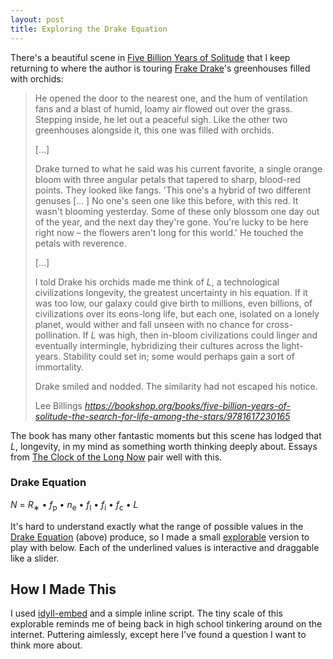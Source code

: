```yaml
---
layout: post
title: Exploring the Drake Equation
---
```


There's a beautiful scene in [Five Billion Years of Solitude](https://bookshop.org/books/five-billion-years-of-solitude-the-search-for-life-among-the-stars/9781617230165) that I keep returning to where the author is touring [Frake Drake](https://en.wikipedia.org/wiki/Frank_Drake)'s greenhouses filled with orchids:

<blockquote class="quoteback" darkmode="true" data-title="Five Billion Years of Solitude, page 37-38" data-author="Lee Billings" cite="https://bookshop.org/books/five-billion-years-of-solitude-the-search-for-life-among-the-stars/9781617230165">
<div>
<p>He opened the door to the nearest one, and the hum of ventilation fans and a blast of humid, loamy air flowed out over the grass. Stepping inside, he let out a peaceful sigh. Like the other two greenhouses alongside it, this one was filled with orchids.</p>
[...]
<p>Drake turned to what he said was his current favorite, a single orange bloom with three angular petals
that tapered to sharp, blood-red points. They looked like fangs. 'This one's a hybrid of two different genuses [... ] No one's seen one like this before, with this red. It wasn't blooming yesterday. Some of these only blossom one day out of the year, and the next day they're gone. You're lucky to be here right now – the flowers aren't long for this world.' He touched the petals with reverence.</p>
[...]
<p>I told Drake his orchids made me think of <i>L</i>, a technological civilizations longevity, the greatest uncertainty in his equation. If it was too low, our galaxy could give birth to millions, even billions, of civilizations over its eons-long life, but each one, isolated on a lonely planet, would wither and fall unseen with no chance for cross-pollination. If <i>L</i> was high, then in-bloom civilizations could linger and eventually intermingle, hybridizing their cultures across the light-years. Stability could set in; some would perhaps gain a sort of immortality.</p>
<p>Drake smiled and nodded. The similarity had not escaped his notice.</p>
</div>
<footer>Lee Billings<cite> <a href="https://bookshop.org/books/five-billion-years-of-solitude-the-search-for-life-among-the-stars/9781617230165">https://bookshop.org/books/five-billion-years-of-solitude-the-search-for-life-among-the-stars/9781617230165</a></cite></footer>
</blockquote><script src="https://cdn.jsdelivr.net/gh/Blogger-Peer-Review/quotebacks@1/quoteback.js"></script>

The book has many other fantastic moments but this scene has lodged that _L_, longevity, in my mind as something worth thinking deeply about. Essays from [The Clock of the Long Now](https://bookshop.org/books/the-clock-of-the-long-now-time-and-responsibility/9780465007806) pair well with this. 

### Drake Equation 

_N_ = _R_<sub>∗</sub> &bull; _f_<sub>p</sub> &bull; _n_<sub>e</sub> &bull; _f_<sub>l</sub> &bull; _f_<sub>i</sub> &bull; _f_<sub>c</sub> &bull; _L_

It's hard to understand exactly what the range of possible values in the [Drake Equation](https://en.wikipedia.org/wiki/Drake_equation) (above) produce, so I made a small [explorable](https://explorabl.es) version to play with below. Each of the underlined values is interactive and draggable like a slider.

<span id="interactive-article-anchor"></span>

<script src="/assets/idyll-embed.min.js"></script>
<script>
    // From https://en.wikipedia.org/wiki/Drake_equation
    // The Drake equation is: N = R∗ ⋅ fp ⋅ ne ⋅ fl ⋅ fi ⋅ fc ⋅ L
    // N = the number of civilizations in our galaxy with which communication might be possible
    // R∗ = the average rate of star formation in our Galaxy
    // fp = the fraction of those stars that have planets
    // ne = the average number of planets that can potentially support life per star that has planets
    // fl = the fraction of planets that could support life that actually develop life at some point
    // fi = the fraction of planets with life that actually go on to develop intelligent life (civilizations)
    // fc = the fraction of civilizations that develop a technology that releases detectable signs of their existence into space
    // L = the length of time for which such civilizations release detectable signals into space

    // Find the element where Idyll will inject content.
    var articleAnchor = document.getElementById('interactive-article-anchor');

    // Get your markup.
    var idyllMarkup = '\
    [var name:"R" value:3 /] \
    [i]R[/i][sub]∗[/sub] = [Dynamic value:R min:0 max:25 format:"d" /] the average rate of star formation in our Galaxy. \
    [br /] \
    [var name:"fp" value:0.95 /] \
    [i]f[/i][sub]p[/sub] = [Dynamic value:fp min:0 max:1 step:"0.01" format:"0.0%" /] the fraction of those stars that have planets. \
    [br /] \
    [var name:"ne" value:5 /] \
    [i]n[/i][sub]e[/sub] = [Dynamic value:ne min:0 max:100 format:"d" /] the average number of planets that can potentially support life per star that has planets. \
    [br /] \
    [var name:"fl" value:0.5 /] \
    [i]f[/i][sub]l[/sub] = [Dynamic value:fl min:0 max:1 step:"0.01" format:"0.0%" /] the fraction of planets that could support life that actually develop life at some point. \
    [br /] \
    [var name:"fi" value:0.5 /] \
    [i]f[/i][sub]i[/sub] = [Dynamic value:fi min:0 max:1 step:"0.01" format:"0.0%" /] the fraction of planets with life that actually go on to develop intelligent life (civilizations). \
    [br /] \
    [var name:"fc" value:0.5 /] \
    [i]f[/i][sub]c[/sub] = [Dynamic value:fc min:0 max:1 step:"0.01" format:"0.0%" /] the fraction of civilizations that develop a technology that releases detectable signs of their existence into space. \
    [br /] \
    [var name:"L" value:1000 /] \
    [i]L[/i] = [Dynamic value:L min:0 max:1000000 step:"100" format:"d" /] the length of time for which such civilizations release detectable signals into space. \
    [br /] \
    [derived name:"N" value:`R * fp * ne * fl * fi * fc * L` /] \
    [i]N[/i] = [Display value:N format:"d" /] the number of civilizations in our galaxy with which communication might be possible.';

    // Instantiate the Idyll runtime.
    Idyll.render(idyllMarkup, articleAnchor);
</script>

## How I Made This
I used [idyll-embed](https://github.com/idyll-lang/idyll-embed) and a simple inline script. The tiny scale of this explorable reminds me of being back in high school tinkering around on the internet. Puttering aimlessly, except here I've found a question I want to think more about.